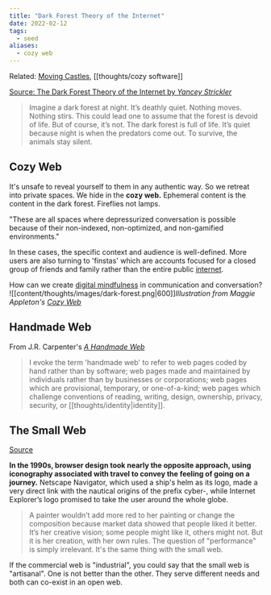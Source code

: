 ```yaml
---
title: "Dark Forest Theory of the Internet"
date: 2022-02-12
tags:
  - seed
aliases:
  - cozy web
---
```


Related: [Moving Castles](thoughts/Moving%20Castles.md), [[thoughts/cozy software]]

[Source: The Dark Forest Theory of the Internet by _Yancey Strickler_](https://onezero.medium.com/the-dark-forest-theory-of-the-internet-7dc3e68a7cb1)

> Imagine a dark forest at night. It’s deathly quiet. Nothing moves. Nothing stirs. This could lead one to assume that the forest is devoid of life. But of course, it’s not. The dark forest is full of life. It’s quiet because night is when the predators come out. To survive, the animals stay silent.

## Cozy Web

It's unsafe to reveal yourself to them in any authentic way. So we retreat into private spaces. We hide in the **cozy web.** Ephemeral content is the content in the dark forest. Fireflies not lamps.

"These are all spaces where depressurized conversation is possible because of their non-indexed, non-optimized, and non-gamified environments."

In these cases, the specific context and audience is well-defined. More users are also turning to 'finstas' which are accounts focused for a closed group of friends and family rather than the entire public [internet](thoughts/Internet.md).

How can we create [digital mindfulness](thoughts/digital%20mindfulness.md) in communication and conversation?
![[content/thoughts/images/dark-forest.png|600]]_Illustration from Maggie Appleton's [Cozy Web](https://maggieappleton.com/cozy-web)_

## Handmade Web

From J.R. Carpenter's [_A Handmade Web_](http://luckysoap.com/statements/handmadeweb.html)

> I evoke the term 'handmade web' to refer to web pages coded by hand rather than by software; web pages made and maintained by individuals rather than by businesses or corporations; web pages which are provisional, temporary, or one-of-a-kind; web pages which challenge conventions of reading, writing, design, ownership, privacy, security, or [[thoughts/identity|identity]].

## The Small Web

[Source](https://neustadt.fr/essays/the-small-web/)

**In the 1990s, browser design took nearly the opposite approach, using iconography associated with travel to convey the feeling of going on a journey.** Netscape Navigator, which used a ship's helm as its logo, made a very direct link with the nautical origins of the prefix cyber-, while Internet Explorer’s logo promised to take the user around the whole globe.

> A painter wouldn’t add more red to her painting or change the composition because market data showed that people liked it better. It’s her creative vision; some people might like it, others might not. But it is her creation, with her own rules. The question of "performance" is simply irrelevant. It's the same thing with the small web.

If the commercial web is "industrial", you could say that the small web is "artisanal". One is not better than the other. They serve different needs and both can co-exist in an open web.
